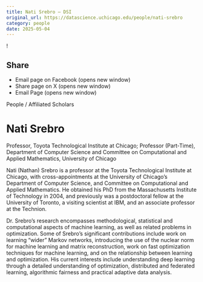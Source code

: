 ```yaml
---
title: Nati Srebro – DSI
original_url: https://datascience.uchicago.edu/people/nati-srebro
category: people
date: 2025-05-04
---
```


<!-- Table-like structure detected -->

!

## Share

* Email page on Facebook (opens new window)
* Share page on X (opens new window)
* Email Page (opens new window)

<!-- Table-like structure detected -->

People / Affiliated Scholars

# Nati Srebro

Professor, Toyota Technological Institute at Chicago; Professor (Part-Time), Department of Computer Science and Committee on Computational and Applied Mathematics, University of Chicago

Nati (Nathan) Srebro is a professor at the Toyota Technological Institute at Chicago, with cross-appointments at the University of Chicago’s Department of Computer Science, and Committee on Computational and Applied Mathematics. He obtained his PhD from the Massachusetts Institute of Technology in 2004, and previously was a postdoctoral fellow at the University of Toronto, a visiting scientist at IBM, and an associate professor at the Technion.

Dr. Srebro’s research encompasses methodological, statistical and computational aspects of machine learning, as well as related problems in optimization. Some of Srebro’s significant contributions include work on learning “wider” Markov networks, introducing the use of the nuclear norm for machine learning and matrix reconstruction, work on fast optimization techniques for machine learning, and on the relationship between learning and optimization. His current interests include understanding deep learning through a detailed understanding of optimization, distributed and federated learning, algorithmic fairness and practical adaptive data analysis.